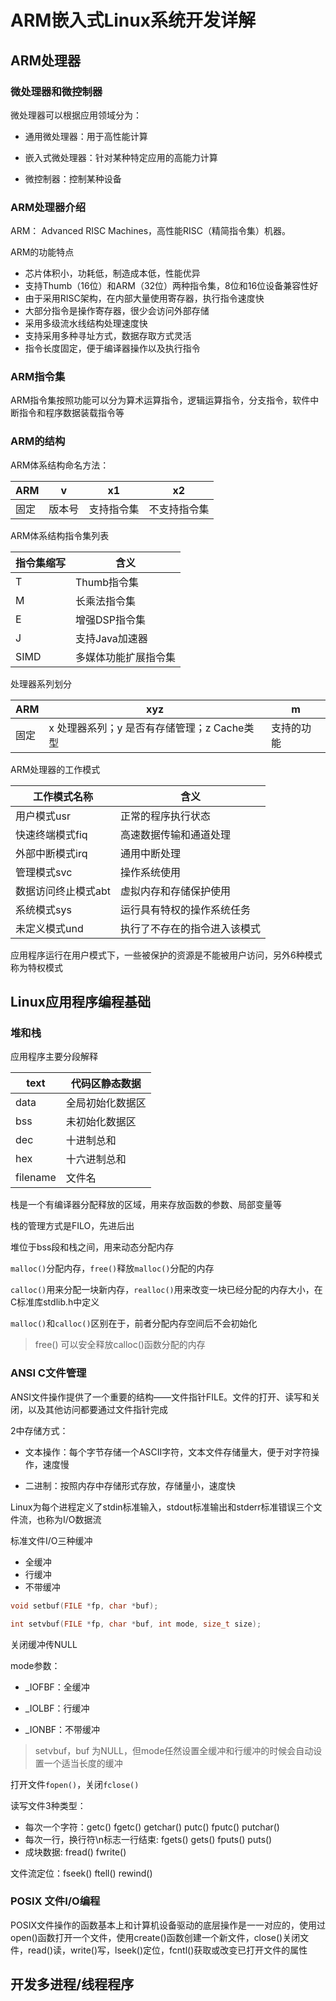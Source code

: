 # ARM嵌入式Linux系统开发详解

## ARM处理器

### 微处理器和微控制器

微处理器可以根据应用领域分为：

- 通用微处理器：用于高性能计算

- 嵌入式微处理器：针对某种特定应用的高能力计算

- 微控制器：控制某种设备

### ARM处理器介绍

ARM： Advanced RISC Machines，高性能RISC（精简指令集）机器。

ARM的功能特点

- 芯片体积小，功耗低，制造成本低，性能优异
- 支持Thumb（16位）和ARM（32位）两种指令集，8位和16位设备兼容性好
- 由于采用RISC架构，在内部大量使用寄存器，执行指令速度快
- 大部分指令是操作寄存器，很少会访问外部存储
- 采用多级流水线结构处理速度快
- 支持采用多种寻址方式，数据存取方式灵活
- 指令长度固定，便于编译器操作以及执行指令

### ARM指令集

ARM指令集按照功能可以分为算术运算指令，逻辑运算指令，分支指令，软件中断指令和程序数据装载指令等

### ARM的结构

ARM体系结构命名方法：

| ARM  | v      | x1         | x2           |
| ---- | ------ | ---------- | ------------ |
| 固定 | 版本号 | 支持指令集 | 不支持指令集 |

ARM体系结构指令集列表

| 指令集缩写 | 含义                 |
| ---------- | -------------------- |
| T          | Thumb指令集          |
| M          | 长乘法指令集         |
| E          | 增强DSP指令集        |
| J          | 支持Java加速器       |
| SIMD       | 多媒体功能扩展指令集 |

处理器系列划分

| ARM  | xyz                                         | m          |
| ---- | ------------------------------------------- | ---------- |
| 固定 | x 处理器系列；y 是否有存储管理；z Cache类型 | 支持的功能 |

ARM处理器的工作模式

| 工作模式名称        | 含义                         |
| ------------------- | ---------------------------- |
| 用户模式usr         | 正常的程序执行状态           |
| 快速终端模式fiq     | 高速数据传输和通道处理       |
| 外部中断模式irq     | 通用中断处理                 |
| 管理模式svc         | 操作系统使用                 |
| 数据访问终止模式abt | 虚拟内存和存储保护使用       |
| 系统模式sys         | 运行具有特权的操作系统任务   |
| 未定义模式und       | 执行了不存在的指令进入该模式 |

应用程序运行在用户模式下，一些被保护的资源是不能被用户访问，另外6种模式称为特权模式

## Linux应用程序编程基础

### 堆和栈

应用程序主要分段解释

| text     | 代码区静态数据   |
| -------- | ---------------- |
| data     | 全局初始化数据区 |
| bss      | 未初始化数据区   |
| dec      | 十进制总和       |
| hex      | 十六进制总和     |
| filename | 文件名           |

栈是一个有编译器分配释放的区域，用来存放函数的参数、局部变量等

栈的管理方式是FILO，先进后出

堆位于bss段和栈之间，用来动态分配内存

`malloc()`分配内存，`free()`释放`malloc()`分配的内存

`calloc()`用来分配一块新内存，`realloc()`用来改变一块已经分配的内存大小，在C标准库stdlib.h中定义

`malloc()`和`calloc()`区别在于，前者分配内存空间后不会初始化

> free() 可以安全释放calloc()函数分配的内存

### ANSI C文件管理

ANSI文件操作提供了一个重要的结构——文件指针FILE。文件的打开、读写和关闭，以及其他访问都要通过文件指针完成

2中存储方式：

- 文本操作：每个字节存储一个ASCII字符，文本文件存储量大，便于对字符操作，速度慢

- 二进制：按照内存中存储形式存放，存储量小，速度快

Linux为每个进程定义了stdin标准输入，stdout标准输出和stderr标准错误三个文件流，也称为I/O数据流

标准文件I/O三种缓冲

- 全缓冲
- 行缓冲
- 不带缓冲

```c
void setbuf(FILE *fp, char *buf);

int setvbuf(FILE *fp, char *buf, int mode, size_t size);
```

关闭缓冲传NULL

mode参数：

- _IOFBF：全缓冲

- _IOLBF：行缓冲

- _IONBF：不带缓冲

> setvbuf，buf 为NULL，但mode任然设置全缓冲和行缓冲的时候会自动设置一个适当长度的缓冲

打开文件`fopen()`，关闭`fclose()`

读写文件3种类型：

- 每次一个字符：getc() fgetc() getchar()	putc() fputc() putchar()
- 每次一行，换行符\n标志一行结束:  fgets() gets()	fputs()  puts() 
- 成块数据: fread()	fwrite()

文件流定位：fseek() ftell() rewind()

### POSIX 文件I/O编程

POSIX文件操作的函数基本上和计算机设备驱动的底层操作是一一对应的，使用过open()函数打开一个文件，使用create()函数创建一个新文件，close()关闭文件，read()读，write()写，lseek()定位，fcntl()获取或改变已打开文件的属性

## 开发多进程/线程程序








